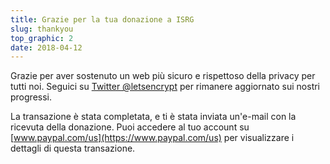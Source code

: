 ```yaml
---
title: Grazie per la tua donazione a ISRG
slug: thankyou
top_graphic: 2
date: 2018-04-12
---
```


Grazie per aver sostenuto un web più sicuro e rispettoso della privacy per tutti noi. Seguici su [Twitter @letsencrypt](https://twitter.com/letsencrypt) per rimanere aggiornato sui nostri progressi.

La transazione è stata completata, e ti è stata inviata un'e-mail con la ricevuta della donazione. Puoi accedere al tuo account su [www.paypal.com/us](https://www.paypal.com/us) per visualizzare i dettagli di questa transazione.
